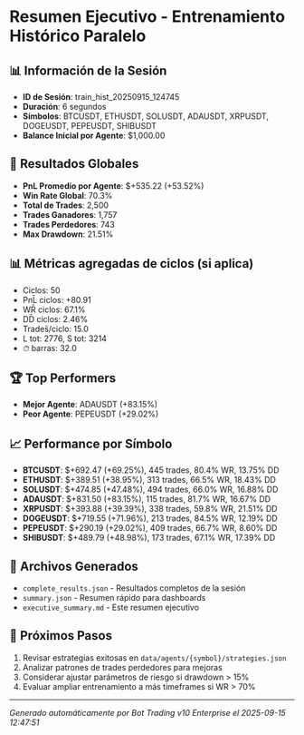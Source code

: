 # Resumen Ejecutivo - Entrenamiento Histórico Paralelo

## 📊 Información de la Sesión
- **ID de Sesión**: train_hist_20250915_124745
- **Duración**: 6 segundos
- **Símbolos**: BTCUSDT, ETHUSDT, SOLUSDT, ADAUSDT, XRPUSDT, DOGEUSDT, PEPEUSDT, SHIBUSDT
- **Balance Inicial por Agente**: $1,000.00

## 🎯 Resultados Globales
- **PnL Promedio por Agente**: $+535.22 (+53.52%)
- **Win Rate Global**: 70.3%
- **Total de Trades**: 2,500
- **Trades Ganadores**: 1,757
- **Trades Perdedores**: 743
- **Max Drawdown**: 21.51%

## 📊 Métricas agregadas de ciclos (si aplica)
- Ciclos: 50
- PnL̄ ciclos: +80.91
- WR̄ ciclos: 67.1%
- DD̄ ciclos: 2.46%
- Trades̄/ciclo: 15.0
- L tot: 2776, S tot: 3214
- ⏱̄ barras: 32.0


## 🏆 Top Performers
- **Mejor Agente**: ADAUSDT (+83.15%)
- **Peor Agente**: PEPEUSDT (+29.02%)

## 📈 Performance por Símbolo
- **BTCUSDT**: $+692.47 (+69.25%), 445 trades, 80.4% WR, 13.75% DD
- **ETHUSDT**: $+389.51 (+38.95%), 313 trades, 66.5% WR, 18.43% DD
- **SOLUSDT**: $+474.85 (+47.48%), 494 trades, 66.0% WR, 16.88% DD
- **ADAUSDT**: $+831.50 (+83.15%), 115 trades, 81.7% WR, 16.67% DD
- **XRPUSDT**: $+393.88 (+39.39%), 338 trades, 59.8% WR, 21.51% DD
- **DOGEUSDT**: $+719.55 (+71.96%), 213 trades, 84.5% WR, 12.19% DD
- **PEPEUSDT**: $+290.19 (+29.02%), 409 trades, 66.7% WR, 8.60% DD
- **SHIBUSDT**: $+489.79 (+48.98%), 173 trades, 67.1% WR, 17.39% DD

## 📁 Archivos Generados
- `complete_results.json` - Resultados completos de la sesión
- `summary.json` - Resumen rápido para dashboards
- `executive_summary.md` - Este resumen ejecutivo

## 🎯 Próximos Pasos
1. Revisar estrategias exitosas en `data/agents/{symbol}/strategies.json`
2. Analizar patrones de trades perdedores para mejoras
3. Considerar ajustar parámetros de riesgo si drawdown > 15%
4. Evaluar ampliar entrenamiento a más timeframes si WR > 70%

---
*Generado automáticamente por Bot Trading v10 Enterprise el 2025-09-15 12:47:51*
